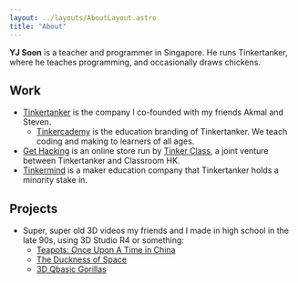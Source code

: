 ```yaml
---
layout: ../layouts/AboutLayout.astro
title: "About"
---
```


**YJ Soon** is a teacher and programmer in Singapore. 
He runs Tinkertanker, where he teaches programming, and occasionally draws chickens.

## Work

- [Tinkertanker](https://tinkertanker.com) is the company I co-founded with my friends Akmal and Steven. 
  - [Tinkercademy](https://tinkercademy.com) is the education branding of Tinkertanker. We teach coding and making to learners of all ages. 
- [Get Hacking](https://gethacking.com) is an online store run by [Tinker Class](https://tinkerclass.tech), a joint venture between Tinkertanker and Classroom HK.
- [Tinkermind](https://tinkermind.sg) is a maker education company that Tinkertanker holds a minority stake in.

## Projects

- Super, super old 3D videos my friends and I made in high school in the late 90s, using 3D Studio R4 or something: 
  - [Teapots: Once Upon A Time in China](https://youtube.com/watch?v=Mw1mhCZvwLQ)
  - [The Duckness of Space](https://youtube.com/watch?v=vuekAy5mGec)
  - [3D Qbasic Gorillas](https://www.youtube.com/watch?v=rm7kP7eSrD8)

